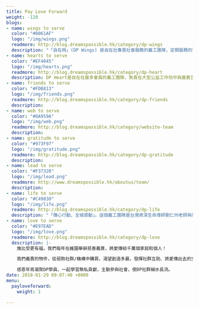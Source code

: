 ```yaml
---
title: Pay Love Forward
weight: -120
blogs:
- name: wings to serve
  color: "#0061AF"
  logo: "/img/wings.png"
  readmore: http://blog.dreamspossible.hk/category/dp-wings
  description: "「自在飛」(DP Wings) 是自在社專責社會服務的義工團隊，定期服務的對象，包括視障老人、精神病患康復者、臨終病人、低收入家庭等。我們的宗旨，是凝聚一群有心人，放下自我，發放愛的力量，關心社區，攜手創造共融，體驗生命的真、善、美。"
- name: hearts to serve
  color: "#EF4045"
  logo: "/img/hearts.png"
  readmore: http://blog.dreamspossible.hk/category/dp-heart
  description: DP Heart是自在社最多會員的義工團隊，負責在大型公益工作坊中與嘉賓互動，讓更多人認識並參加DP課程。生命影響生命，當DP人將所學的活現、分享，就是最好的感染力。渴望我們身邊的世界，因為我們的出現而美好多一些。這個團隊很多培訓活動，會員一年到晚都樂在這忙碌同時十分有價值的生活中。
- name: friends to serve
  color: "#FDB813"
  logo: "/img/friends.png"
  readmore: http://blog.dreamspossible.hk/category/dp-friends
  description: 
- name: web to serve
  color: "#8A959A"
  logo: "/img/web.png"
  readmore: http://blog.dreamspossible.hk/category/website-team
  description: 
- name: gratitude to serve
  color: "#973F97"
  logo: "/img/gratitude.png"
  readmore: http://blog.dreamspossible.hk/category/dp-gratitude
  description: 
- name: lead to serve
  color: "#F37320"
  logo: "/img/lead.png"
  readmore: http://www.dreamspossible.hk/aboutus/team/
  description: 
- name: life to serve
  color: "#C49830"
  logo: "/img/life.png"
  readmore: http://blog.dreamspossible.hk/category/dp-life
  description: "「傳心行動、全城感動」。這個義工團隊是台灣資深生命導師劉仁州老師與周華山博士合作的成果，旨在培訓DP義工成為小導師，透過劉老師、華山博士設計的心靈工具，支持不同界別人士認識自己的原生家庭，藉此療癒成長的傷口，迸發生命的新動力。服務對象包括教師、社工、DP義工、公眾人士等。這個團隊曾被邀請到國內舉辦工作坊，口碑載道。"
- name: love to serve
  color: "#E97EAD"
  logo: "/img/love.png"
  readmore: http://blog.dreamspossible.hk/category/dp-love
  description: |-
    施比受更有福，我們每年在維園舉辦慈善義賣，將愛傳給千萬個家庭和個人！

    我們義賣的物件，從弱勢社群/機構中購買，渴望創造多贏，發揮社群互助、將愛傳出去的文化。

    感恩年宵凝聚DP學員，一起學習無私貢獻，主動參與社會，使DP社群細水長流。
date: 2018-01-29 09:07:40 +0000
menu:
  payloveforward:
    weight: 1

---
```

